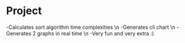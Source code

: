 # Project

-Calculates sort algorithm time complexities \n
-Generates cli chart \n
-Generates 2 graphs in real time \n
-Very fun and very extra :)
